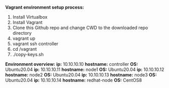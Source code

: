**Vagrant environment setup process:**

1. Install Virtualbox
1. Install Vagrant
1. Clone this Github repo and change CWD to the downloaded repo directory
1. vagrant up
1. vagrant ssh controller
1. cd /vagrant
1. ./copy-keys.sh

**Environment overview:**
**ip:** 10.10.10.10  **hostname:** controller **OS:** Ubuntu20.04
**ip:** 10.10.10.11  **hostname:** node1 **OS:** Ubuntu20.04
**ip:** 10.10.10.12  **hostname:** node2 **OS:** Ubuntu20.04
**ip:** 10.10.10.13  **hostname:** node3 **OS:** Ubuntu20.04
**ip:** 10.10.10.14  **hostname:** redhat-node **OS:** CentOS8
